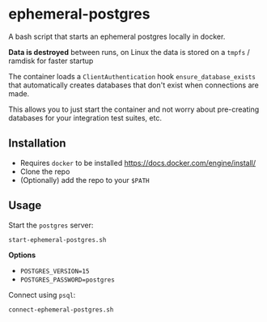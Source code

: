 #  ephemeral-postgres

A bash script that starts an ephemeral postgres locally in docker. 

**Data is destroyed** between runs, on Linux the data is stored on a `tmpfs` / ramdisk
for faster startup

The container loads a `ClientAuthentication` hook `ensure_database_exists` that
automatically creates databases that don't exist when connections are made.

This allows you to just start the container and not worry about pre-creating databases
for your integration test suites, etc.

## Installation
- Requires `docker` to be installed https://docs.docker.com/engine/install/
- Clone the repo
- (Optionally) add the repo to your `$PATH`

## Usage

Start the `postgres` server:

```shell
start-ephemeral-postgres.sh
```

**Options**
- `POSTGRES_VERSION=15`
- `POSTGRES_PASSWORD=postgres`

Connect using `psql`:

```shell
connect-ephemeral-postgres.sh
```
